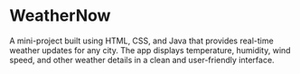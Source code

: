 # WeatherNow
A mini-project built using HTML, CSS, and Java that provides real-time weather updates for any city. The app displays temperature, humidity, wind speed, and other weather details in a clean and user-friendly interface.

